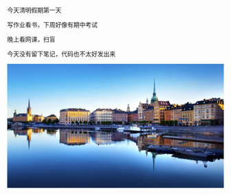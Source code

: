 今天清明假期第一天

写作业看书，下周好像有期中考试

晚上看网课，扫盲

今天没有留下笔记，代码也不太好发出来

![img](purchase-reauisition-5adda546e6318.jpg)